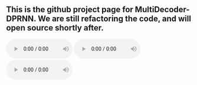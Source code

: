 ## This is the github project page for MultiDecoder-DPRNN. We are still refactoring the code, and will open source shortly after.
<audio controls class="audio-player" preload="metadata" style="width: 180px;"> <source src="examples/2_mixture.wav" type="audio/wav"></audio>
<audio controls class="audio-player" preload="metadata" style="width: 180px;"> <source src="examples/2_source_0.wav" type="audio/wav"></audio>
<audio controls class="audio-player" preload="metadata" style="width: 180px;"> <source src="examples/2_source_1.wav" type="audio/wav"></audio>
